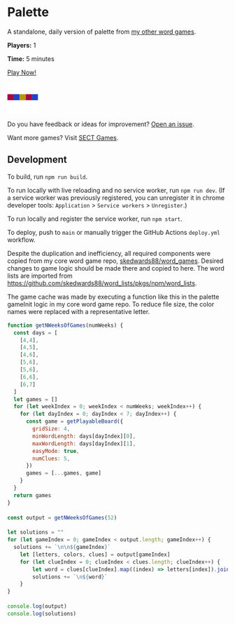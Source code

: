 # Palette

A standalone, daily version of palette from [my other word games](https://skedwards88.github.io/word_games/).

**Players:** 1

**Time:** 5 minutes

[Play Now!](https://palettegame.com/)

<img src="src/images/icon_512.png" alt="game icon" width="70"/>

Do you have feedback or ideas for improvement? [Open an issue](https://github.com/skedwards88/palette/issues/new).

Want more games? Visit [SECT Games](https://skedwards88.github.io/portfolio/).

## Development

To build, run `npm run build`.

To run locally with live reloading and no service worker, run `npm run dev`. (If a service worker was previously registered, you can unregister it in chrome developer tools: `Application` > `Service workers` > `Unregister`.)

To run locally and register the service worker, run `npm start`.

To deploy, push to `main` or manually trigger the GitHub Actions `deploy.yml` workflow.

Despite the duplication and inefficiency, all required components were copied from my core word game repo, [skedwards88/word_games](https://github.com/skedwards88/word_games). Desired changes to game logic should be made there and copied to here. The word lists are imported from https://github.com/skedwards88/word_lists/pkgs/npm/word_lists.

The game cache was made by executing a function like this in the palette gameInit logic in my core word game repo. To reduce file size, the color names were replaced with a representative letter.

```js
function getNWeeksOfGames(numWeeks) {
  const days = [
    [4,4],
    [4,5],
    [4,6],
    [5,6],
    [5,6],
    [6,6],
    [6,7]
  ]
  let games = []
  for (let weekIndex = 0; weekIndex < numWeeks; weekIndex++) {
    for (let dayIndex = 0; dayIndex < 7; dayIndex++) {
      const game = getPlayableBoard({
        gridSize: 4,
        minWordLength: days[dayIndex][0],
        maxWordLength: days[dayIndex][1],
        easyMode: true,
        numClues: 5,
      })
      games = [...games, game]
    }
  }
  return games
}

const output = getNWeeksOfGames(52)

let solutions = ""
for (let gameIndex = 0; gameIndex < output.length; gameIndex++) {
  solutions += `\n\n${gameIndex}`
    let [letters, colors, clues] = output[gameIndex]
    for (let clueIndex = 0; clueIndex < clues.length; clueIndex++) {
        let word = clues[clueIndex].map((index) => letters[index]).join("")
        solutions += `\n${word}`
    }
}

console.log(output)
console.log(solutions)
```
